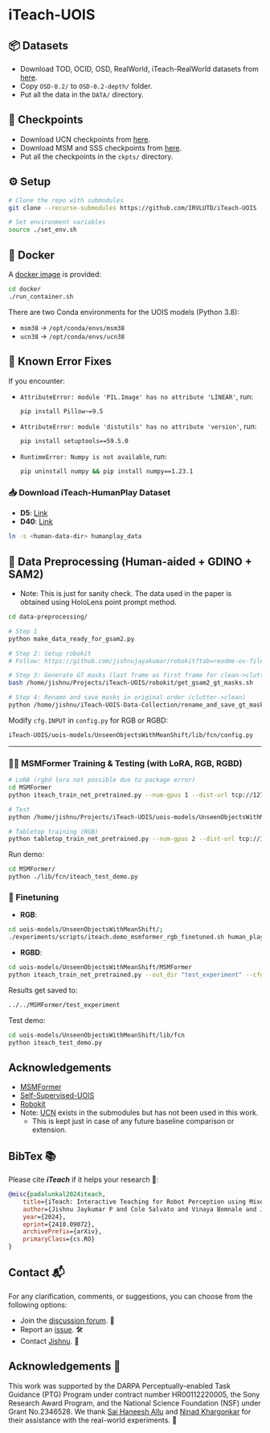 
# iTeach-UOIS

## 📦 Datasets
- Download TOD, OCID, OSD, RealWorld, iTeach-RealWorld datasets from [here](https://utdallas.box.com/v/uois-datasets).
- Copy `OSD-0.2/` to `OSD-0.2-depth/` folder.
- Put all the data in the `DATA/` directory.

## 🔑 Checkpoints
- Download UCN checkpoints from [here](https://utdallas.box.com/s/9vt68miar920hf36egeybfflzvt8c676).
- Download MSM and SSS checkpoints from [here](https://utdallas.box.com/s/vzp8nmalowg4i58y8b9sghv5s7f36xpz).
- Put all the checkpoints in the `ckpts/` directory.

## ⚙️ Setup
```bash
# Clone the repo with submodules
git clone --recurse-submodules https://github.com/IRVLUTD/iTeach-UOIS

# Set environment variables
source ./set_env.sh
```

## 🐳 Docker
A [docker image](https://hub.docker.com/repository/docker/irvlutd/iteach) is provided:
```bash
cd docker
./run_container.sh
```
There are two Conda environments for the UOIS models (Python 3.8):
- `msm38` → `/opt/conda/envs/msm38`
- `ucn38` → `/opt/conda/envs/ucn38`

## 🐛 Known Error Fixes
If you encounter:
- `AttributeError: module 'PIL.Image' has no attribute 'LINEAR'`, run:
  ```bash
  pip install Pillow~=9.5
  ```
- `AttributeError: module 'distutils' has no attribute 'version'`, run:
  ```bash
  pip install setuptools==59.5.0
  ```
- `RuntimeError: Numpy is not available`, run:
  ```bash
  pip uninstall numpy && pip install numpy==1.23.1
  ```

### 📥 Download iTeach-HumanPlay Dataset
- **D5**: [Link](https://utdallas.box.com/v/iTeach-HumanPlay-D5)  
- **D40**: [Link](https://utdallas.box.com/v/iTeach-HumanPlay-D40)  
```bash
ln -s <human-data-dir> humanplay_data
```

## 🧹 Data Preprocessing (Human-aided + GDINO + SAM2)
- Note: This is just for sanity check. The data used in the paper is obtained using HoloLens point prompt method.
```bash
cd data-preprocessing/

# Step 1
python make_data_ready_for_gsam2.py

# Step 2: Setup robokit
# Follow: https://github.com/jishnujayakumar/robokit?tab=readme-ov-file#installation

# Step 3: Generate GT masks (last frame as first frame for clean->clutter)
bash /home/jishnu/Projects/iTeach-UOIS/robokit/get_gsam2_gt_masks.sh

# Step 4: Rename and save masks in original order (clutter->clean)
python /home/jishnu/iTeach-UOIS-Data-Collection/rename_and_save_gt_masks.py
```


Modify `cfg.INPUT` in `config.py` for RGB or RGBD:
```bash
iTeach-UOIS/uois-models/UnseenObjectsWithMeanShift/lib/fcn/config.py
```

---
### 🏋️‍♂️ MSMFormer Training & Testing (with LoRA, RGB, RGBD)
```bash
# LoRA (rgbd lora not possible due to package error)
cd MSMFormer
python iteach_train_net_pretrained.py --num-gpus 1 --dist-url tcp://127.0.0.1:12345     --cfg /home/jishnu/Projects/iTeach-UOIS/uois-models/UnseenObjectsWithMeanShift/MSMFormer/configs/humanplay_RGBD.yaml     --out_dir human_play_rgbd_f2_mix_20000_250_lora_8 --use_lora

# Test
python /home/jishnu/Projects/iTeach-UOIS/uois-models/UnseenObjectsWithMeanShift/lib/test_data.py

# Tabletop training (RGB)
python tabletop_train_net_pretrained.py --num-gpus 2 --dist-url tcp://127.0.0.1:12345     --cfg /home/jishnu/Projects/iTeach-UOIS/uois-models/UnseenObjectsWithMeanShift/MSMFormer/configs/humanplay_RGB.yaml     --out_dir human_play_rgb
```

Run demo:
```bash
cd MSMFormer/
python ./lib/fcn/iteach_test_demo.py
```

### 🎯 Finetuning
- **RGB**:
```bash
cd uois-models/UnseenObjectsWithMeanShift/;
./experiments/scripts/iteach.demo_msmformer_rgb_finetuned.sh human_play_rgb
```
- **RGBD**:
```bash
cd uois-models/UnseenObjectsWithMeanShift/MSMFormer
python iteach_train_net_pretrained.py --out_dir "test_experiment" --cfg configs/mixture_ResNet50.yaml
```

Results get saved to:
```bash
../../MSMFormer/test_experiment
```

Test demo:
```bash
cd uois-models/UnseenObjectsWithMeanShift/lib/fcn
python iteach_test_demo.py
```

## Acknowledgements
- [MSMFormer](https://github.com/IRVLUTD/UnseenObjectsWithMeanShift?tab=readme-ov-file#unseen-object-instance-segmentation-with-msmformer)
- [Self-Supervised-UOIS](https://github.com/IRVLUTD/UnseenObjectsWithMeanShift?tab=readme-ov-file#self-supervised-unseen-object-instance-segmentation-via-long-term-robot-interaction)
- [Robokit](https://github.com/jishnujayakumar/robokit)
- Note: [UCN](https://github.com/NVlabs/UnseenObjectClustering) exists in the submodules but has not been used in this work.
  - This is kept just in case of any future baseline comparison or extension.


## BibTex 📚
Please cite ***iTeach*** if it helps your research 🙌:
```bibtex
@misc{padalunkal2024iteach,
    title={iTeach: Interactive Teaching for Robot Perception using Mixed Reality},
    author={Jishnu Jaykumar P and Cole Salvato and Vinaya Bomnale and Jikai Wang and Yu Xiang},
    year={2024},
    eprint={2410.09072},
    archivePrefix={arXiv},
    primaryClass={cs.RO}
}
```

## Contact 📬

For any clarification, comments, or suggestions, you can choose from the following options:

- Join the [discussion forum](https://github.com/IRVLUTD/iTeach/discussions). 💬
- Report an [issue](https://github.com/IRVLUTD/iTeach/issues). 🛠️
- Contact [Jishnu](https://jishnujayakumar.github.io/). 📧

## Acknowledgements 🙏
This work was supported by the DARPA Perceptually-enabled Task Guidance (PTG) Program under contract number HR00112220005, the Sony Research Award Program, and the National Science Foundation (NSF) under Grant No.2346528. We thank [Sai Haneesh Allu](https://saihaneeshallu.github.io/) and [Ninad Khargonkar](https://kninad.github.io/) for their assistance with the real-world experiments. 🙌